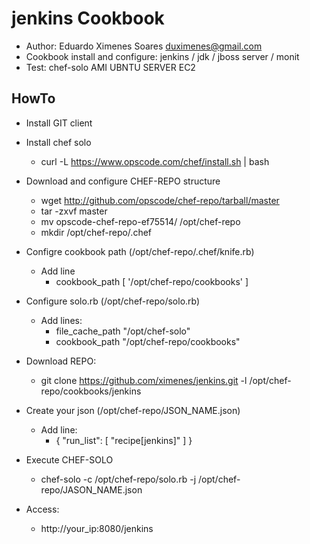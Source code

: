 jenkins Cookbook
================

 - Author: Eduardo Ximenes Soares <duximenes@gmail.com>
 - Cookbook install and configure: jenkins / jdk / jboss server / monit 
 - Test: chef-solo AMI UBNTU SERVER EC2


HowTo
------------------

 - Install GIT client

 - Install chef solo
	- curl -L https://www.opscode.com/chef/install.sh | bash

 - Download and configure CHEF-REPO structure
	- wget http://github.com/opscode/chef-repo/tarball/master
	- tar -zxvf master  
	- mv opscode-chef-repo-ef75514/ /opt/chef-repo
	- mkdir /opt/chef-repo/.chef
 
 - Configre cookbook path (/opt/chef-repo/.chef/knife.rb)
	- Add line
		- cookbook_path [ '/opt/chef-repo/cookbooks' ]
 
 - Configure solo.rb (/opt/chef-repo/solo.rb)
	- Add lines:
		- file_cache_path "/opt/chef-solo"
		- cookbook_path "/opt/chef-repo/cookbooks"

 - Download REPO: 
	- git clone https://github.com/ximenes/jenkins.git -l /opt/chef-repo/cookbooks/jenkins

 - Create your json (/opt/chef-repo/JSON_NAME.json)
	- Add line: 
		-  {   "run_list": [ "recipe[jenkins]" ] } 

 - Execute CHEF-SOLO
	- chef-solo -c /opt/chef-repo/solo.rb -j /opt/chef-repo/JASON_NAME.json


 - Access:
	- http://your_ip:8080/jenkins
